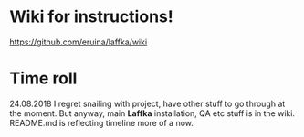 # Wiki for instructions!
https://github.com/eruina/laffka/wiki


# Time roll
24.08.2018 I regret snailing with project, have other stuff to go through at the moment. But anyway, main **Laffka** installation, QA etc stuff is in the wiki. README.md is reflecting timeline more of a now.
